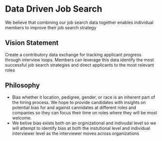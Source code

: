 # Data Driven Job Search
We believe that combining our job search data together enables individual members to improve their job search strategy

## Vision Statement
Create a contributory data exchange for tracking applicant progress through interview loops. Members can leverage this data identify the most successful job search strategies and direct applicants to the most relevant roles

## Philosophy
- Bias whether it location, pedigree, gender, or race is an inherent part of the hiring process. We hope to provide candidates with insights on potential bias for and against cannidates at different roles and companies so they can focus their time on roles where they will be most welcome.
- We belive bias exists both on an orginizational and indivudal level so we will attempt to identify bias at both the instutional level and individual interviewer level as the interviewer moves across organizations

